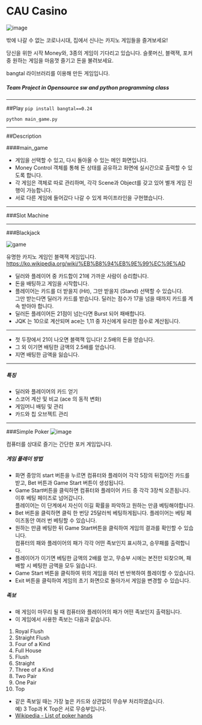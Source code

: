 # CAU Casino  

 
![image](https://user-images.githubusercontent.com/25008566/101274719-ba70f180-37e3-11eb-805b-08c5fc554c8b.png)

 
 밖에 나갈 수 없는 코로나시대, 
 집에서 신나는 카지노 게임들을 즐겨보세요! 
 
 당신을 위한 시작 Money와, 3종의 게임이 기다리고 있습니다.
 슬롯머신, 블랙잭, 포커 중 원하는 게임을 마음껏 즐기고 돈을 불려보세요. 
  
 bangtal 라이브러리를 이용해 만든 게임입니다.
 
##### Team Project in Opensource sw and python programming class 

---
##Play
`pip install bangtal==0.24` 

`python main_game.py`


---
##Description 

####main_game

- 게임을 선택할 수 있고, 다시 돌아올 수 있는 메인 화면입니다.
- Money Control 객체를 통해  돈 상태를 공유하고 화면에 실시간으로 출력할 수 있도록 합니다.
- 각 게임은 객체로 따로 관리하며, 각각 Scene과 Object를 갖고 있어 별개 게임 진행이 가능합니다.
- 서로 다른 게임에 들어갔다 나갈 수 있게 파이프라인을 구현했습니다.

    
---
###Slot Machine

---
###Blackjack

![game](https://user-images.githubusercontent.com/25008566/96364184-79117d80-1174-11eb-9395-7b3e0d61912a.PNG)

유명한 카지노 게임인 블랙잭 게임입니다.
https://ko.wikipedia.org/wiki/%EB%B8%94%EB%9E%99%EC%9E%AD

- 딜러와 플레이어 중 카드합이 21에 가까운 사람이 승리합니다.
- 돈을 배팅하고 게임을 시작합니다.
- 플레이어는 카드를 더 받을지 (Hit), 그만 받을지 (Stand) 선택할 수 있습니다.  
그만 받는다면 딜러가 카드를 받습니다. 딜러는 점수가 17을 넘을 때까지 카드를 계속 받아야 합니다.  
- 딜러든 플레이어든 21점이 넘는다면 Burst 되어 패배합니다.  
- JQK 는 10으로 계산되며 ace는 1,11 중 자신에게 유리한 점수로 계산됩니다.
---
- 첫 두장에서 21이 나오면 블랙잭 입니다! 2.5배의 돈을 얻습니다. 
- 그 외 이기면 배팅한 금액의 2.5배를 얻습니다. 
- 지면 배팅한 금액을 잃습니다.

---
##### 특징
- 딜러와 플레이어의 카드 얻기  
- 스코어 계산 및 비교 (ace 의 동적 변화)
- 게임머니 배팅 및 관리
- 카드와 칩 오브젝트 관리

---
###Simple Poker
![image](https://user-images.githubusercontent.com/25008566/101274831-a2e63880-37e4-11eb-97b4-077954cd5fc6.png)

컴퓨터를 상대로 즐기는 간단한 포커 게임입니다.
##### 게임 플레이 방법
  - 화면 중앙의 start 버튼을 누르면 컴퓨터와 플레이어 각각 5장의 뒤집어진 카드를 받고, Bet 버튼과 Game Start 버튼이 생성됩니다.
  - Game Start버튼을 클릭하면 컴퓨터와 플레이어 카드 중 각각 3장씩 오픈됩니다. 이후 베팅 페이즈로 넘어갑니다.  
  플레이어는 이 단계에서 자신이 이길 확률을 파악하고 원하는 만큼 베팅해야합니다.
  - Bet 버튼을 클릭하면 클릭 한 번당 25달러씩 베팅하게됩니다. 플레이어는 베팅 페이즈동안 여러 번 베팅할 수 있습니다.
  - 원하는 만큼 베팅한 뒤 Game Start버튼을 클릭하여 게임의 결과를 확인할 수 있습니다.  
    컴퓨터의 패와 플레이어의 패가 각각 어떤 족보인지 표시하고, 승무패를 출력합니다.
  - 플레이어가 이기면 베팅한 금액의 2배를 얻고, 무승부 시에는 본전만 되찾으며, 패배할 시 베팅한 금액을 모두 잃습니다.
  - Game Start 버튼을 클릭하여 위의 게임을 여러 번 반복하여 플레이할 수 있습니다.
  - Exit 버튼을 클릭하여 게임의 초기 화면으로 돌아가서 게임을 변경할 수 있습니다.
##### 족보
  - 매 게임이 마무리 될 때 컴퓨터와 플레이어의 패가 어떤 족보인지 출력됩니다.
  - 이 게임에서 사용한 족보는 다음과 같습니다.
  1. Royal Flush
  2. Straight Flush
  3. Four of a Kind
  4. Full House
  5. Flush
  6. Straight
  7. Three of a Kind
  8. Two Pair
  9. One Pair
  10. Top
  - 같은 족보일 때는 가장 높은 카드와 상관없이 무승부 처리하였습니다.  
  예) 3 Top과 K Top은 서로 무승부입니다.
  - [Wikipedia - List of poker hands](https://en.wikipedia.org/wiki/List_of_poker_hands)



    
 